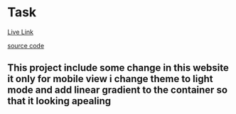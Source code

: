 # Task
[Live Link](https://unstopproject.netlify.app/)

[source code](https://github.com/amanrajput12/unstop-project)

## This project include some change in this website it only for mobile view i change theme to light mode and add linear gradient to the container so that it looking apealing 
